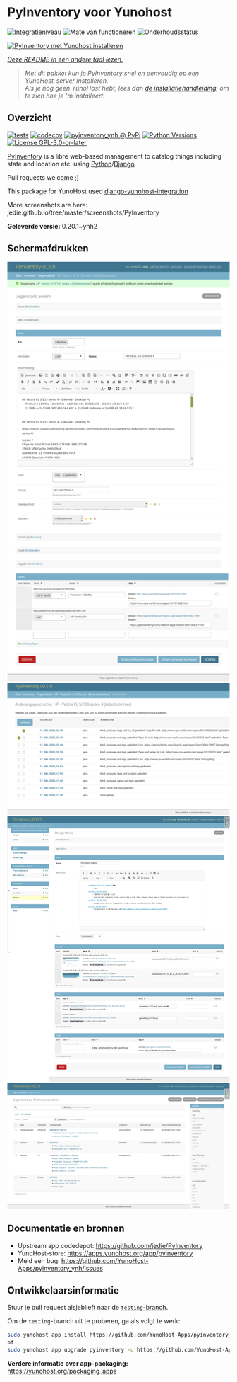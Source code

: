 <!--
NB: Deze README is automatisch gegenereerd door <https://github.com/YunoHost/apps/tree/master/tools/readme_generator>
Hij mag NIET handmatig aangepast worden.
-->

# PyInventory voor Yunohost

[![Integratieniveau](https://apps.yunohost.org/badge/integration/pyinventory)](https://ci-apps.yunohost.org/ci/apps/pyinventory/)
![Mate van functioneren](https://apps.yunohost.org/badge/state/pyinventory)
![Onderhoudsstatus](https://apps.yunohost.org/badge/maintained/pyinventory)

[![PyInventory met Yunohost installeren](https://install-app.yunohost.org/install-with-yunohost.svg)](https://install-app.yunohost.org/?app=pyinventory)

*[Deze README in een andere taal lezen.](./ALL_README.md)*

> *Met dit pakket kun je PyInventory snel en eenvoudig op een YunoHost-server installeren.*  
> *Als je nog geen YunoHost hebt, lees dan [de installatiehandleiding](https://yunohost.org/install), om te zien hoe je 'm installeert.*

## Overzicht

[![tests](https://github.com/YunoHost-Apps/pyinventory_ynh/actions/workflows/tests.yml/badge.svg?branch=main)](https://github.com/YunoHost-Apps/pyinventory_ynh/actions/workflows/tests.yml)
[![codecov](https://codecov.io/github/jedie/pyinventory_ynh/branch/main/graph/badge.svg)](https://app.codecov.io/github/jedie/pyinventory_ynh)
[![pyinventory_ynh @ PyPi](https://img.shields.io/pypi/v/pyinventory_ynh?label=pyinventory_ynh%20%40%20PyPi)](https://pypi.org/project/pyinventory_ynh/)
[![Python Versions](https://img.shields.io/pypi/pyversions/pyinventory_ynh)](https://github.com/YunoHost-Apps/pyinventory_ynh/blob/main/pyproject.toml)
[![License GPL-3.0-or-later](https://img.shields.io/pypi/l/pyinventory_ynh)](https://github.com/YunoHost-Apps/pyinventory_ynh/blob/main/LICENSE)

[PyInventory](https://github.com/jedie/PyInventory) is a libre web-based management to catalog things including state and location etc. using [Python](https://www.python.org/)/[Django](https://www.djangoproject.com/).

Pull requests welcome ;)

This package for YunoHost used [django-yunohost-integration](https://github.com/YunoHost-Apps/django_yunohost_integration)

More screenshots are here: jedie.github.io/tree/master/screenshots/PyInventory


**Geleverde versie:** 0.20.1~ynh2

## Schermafdrukken

![Schermafdrukken van PyInventory](./doc/screenshots/pyinventory_v010_screenshot_2.png)
![Schermafdrukken van PyInventory](./doc/screenshots/pyinventory_v010_screenshot_3.png)
![Schermafdrukken van PyInventory](./doc/screenshots/pyinventory_v0110_screenshot_memo_1.png)
![Schermafdrukken van PyInventory](./doc/screenshots/pyinventory_v020_screenshot_1.png)

## Documentatie en bronnen

- Upstream app codedepot: <https://github.com/jedie/PyInventory>
- YunoHost-store: <https://apps.yunohost.org/app/pyinventory>
- Meld een bug: <https://github.com/YunoHost-Apps/pyinventory_ynh/issues>

## Ontwikkelaarsinformatie

Stuur je pull request alsjeblieft naar de [`testing`-branch](https://github.com/YunoHost-Apps/pyinventory_ynh/tree/testing).

Om de `testing`-branch uit te proberen, ga als volgt te werk:

```bash
sudo yunohost app install https://github.com/YunoHost-Apps/pyinventory_ynh/tree/testing --debug
of
sudo yunohost app upgrade pyinventory -u https://github.com/YunoHost-Apps/pyinventory_ynh/tree/testing --debug
```

**Verdere informatie over app-packaging:** <https://yunohost.org/packaging_apps>
